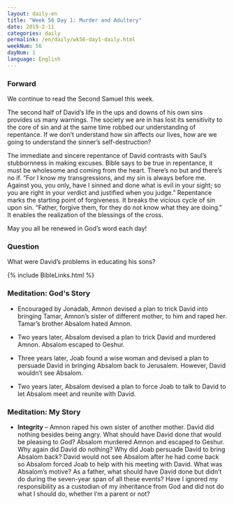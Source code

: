 ```yaml
---
layout: daily-en
title: "Week 56 Day 1: Murder and Adultery"
date: 2019-2-11
categories: daily
permalink: /en/daily/wk56-day1-daily.html
weekNum: 56
dayNum: 1
language: English
---
```


### Forward     
We continue to read the Second Samuel this week.

The second half of David’s life in the ups and downs of his own sins provides us many warnings. The society we are in has lost its sensitivity to the core of sin and at the same time robbed our understanding of repentance. If we don’t understand how sin affects our lives, how are we going to understand the sinner’s self-destruction?

The immediate and sincere repentance of David contrasts with Saul’s stubbornness in making excuses. Bible says to be true in repentance, it must be wholesome and coming from the heart. There’s no but and there’s no if. “For I know my transgressions, and my sin is always before me. Against you, you only, have I sinned and done what is evil in your sight; so you are right in your verdict and justified when you judge.” Repentance marks the starting point of forgiveness. It breaks the vicious cycle of sin upon sin. “Father, forgive them, for they do not know what they are doing.” It enables the realization of the blessings of the cross.

May you all be renewed in God’s word each day!

### Question     
What were David’s problems in educating his sons?

{% include BibleLinks.html %} 

### Meditation: God's Story   
+ Encouraged by Jonadab, Amnon devised a plan to trick David into bringing Tamar, Amnon’s sister of different mother, to him and raped her. Tamar’s brother Absalom hated Amnon.

+ Two years later, Absalom devised a plan to trick David and murdered Amnon. Absalom escaped to Geshur.

+ Three years later, Joab found a wise woman and devised a plan to persuade David in bringing Absalom back to Jerusalem. However, David wouldn’t see Absalom.

+ Two years later, Absalom devised a plan to force Joab to talk to David to let Absalom meet and reunite with David.

### Meditation: My Story   
+ **Integrity** – Amnon raped his own sister of another mother. David did nothing besides being angry. What should have David done that would be pleasing to God? Absalom murdered Amnon and escaped to Geshur. Why again did David do nothing? Why did Joab persuade David to bring Absalom back? David would not see Absalom after he had come back so Absalom forced Joab to help with his meeting with David. What was Absalom’s motive? As a father, what should have David done but didn’t do during the seven-year span of all these events? Have I ignored my responsibility as a custodian of my inheritance from God and did not do what I should do, whether I’m a parent or not?
